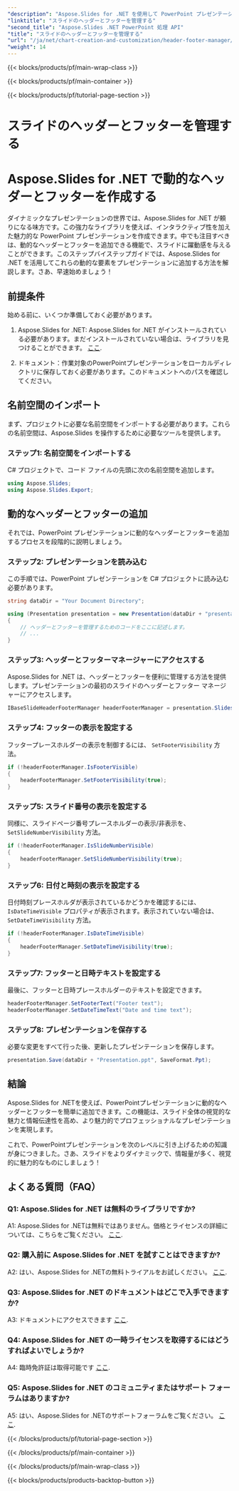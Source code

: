 ```yaml
---
"description": "Aspose.Slides for .NET を使用して PowerPoint プレゼンテーションに動的なヘッダーとフッターを追加する方法を学習します。"
"linktitle": "スライドのヘッダーとフッターを管理する"
"second_title": "Aspose.Slides .NET PowerPoint 処理 API"
"title": "スライドのヘッダーとフッターを管理する"
"url": "/ja/net/chart-creation-and-customization/header-footer-manager/"
"weight": 14
---
```


{{< blocks/products/pf/main-wrap-class >}}

{{< blocks/products/pf/main-container >}}

{{< blocks/products/pf/tutorial-page-section >}}

# スライドのヘッダーとフッターを管理する


# Aspose.Slides for .NET で動的なヘッダーとフッターを作成する

ダイナミックなプレゼンテーションの世界では、Aspose.Slides for .NET が頼りになる味方です。この強力なライブラリを使えば、インタラクティブ性を加えた魅力的な PowerPoint プレゼンテーションを作成できます。中でも注目すべきは、動的なヘッダーとフッターを追加できる機能で、スライドに躍動感を与えることができます。このステップバイステップガイドでは、Aspose.Slides for .NET を活用してこれらの動的な要素をプレゼンテーションに追加する方法を解説します。さあ、早速始めましょう！

## 前提条件

始める前に、いくつか準備しておく必要があります。

1. Aspose.Slides for .NET: Aspose.Slides for .NET がインストールされている必要があります。まだインストールされていない場合は、ライブラリを見つけることができます。 [ここ](https://releases。aspose.com/slides/net/).

2. ドキュメント：作業対象のPowerPointプレゼンテーションをローカルディレクトリに保存しておく必要があります。このドキュメントへのパスを確認してください。

## 名前空間のインポート

まず、プロジェクトに必要な名前空間をインポートする必要があります。これらの名前空間は、Aspose.Slides を操作するために必要なツールを提供します。

### ステップ1: 名前空間をインポートする

C# プロジェクトで、コード ファイルの先頭に次の名前空間を追加します。

```csharp
using Aspose.Slides;
using Aspose.Slides.Export;
```

## 動的なヘッダーとフッターの追加

それでは、PowerPoint プレゼンテーションに動的なヘッダーとフッターを追加するプロセスを段階的に説明しましょう。

### ステップ2: プレゼンテーションを読み込む

この手順では、PowerPoint プレゼンテーションを C# プロジェクトに読み込む必要があります。

```csharp
string dataDir = "Your Document Directory";

using (Presentation presentation = new Presentation(dataDir + "presentation.ppt"))
{
    // ヘッダーとフッターを管理するためのコードをここに記述します。
    // ...
}
```

### ステップ3: ヘッダーとフッターマネージャーにアクセスする

Aspose.Slides for .NET は、ヘッダーとフッターを便利に管理する方法を提供します。プレゼンテーションの最初のスライドのヘッダーとフッター マネージャーにアクセスします。

```csharp
IBaseSlideHeaderFooterManager headerFooterManager = presentation.Slides[0].HeaderFooterManager;
```

### ステップ4: フッターの表示を設定する

フッタープレースホルダーの表示を制御するには、 `SetFooterVisibility` 方法。

```csharp
if (!headerFooterManager.IsFooterVisible)
{
    headerFooterManager.SetFooterVisibility(true);
}
```

### ステップ5: スライド番号の表示を設定する

同様に、スライドページ番号プレースホルダーの表示/非表示を、 `SetSlideNumberVisibility` 方法。

```csharp
if (!headerFooterManager.IsSlideNumberVisible)
{
    headerFooterManager.SetSlideNumberVisibility(true);
}
```

### ステップ6: 日付と時刻の表示を設定する

日付時刻プレースホルダが表示されているかどうかを確認するには、 `IsDateTimeVisible` プロパティが表示されます。表示されていない場合は、 `SetDateTimeVisibility` 方法。

```csharp
if (!headerFooterManager.IsDateTimeVisible)
{
    headerFooterManager.SetDateTimeVisibility(true);
}
```

### ステップ7: フッターと日時テキストを設定する

最後に、フッターと日時プレースホルダーのテキストを設定できます。

```csharp
headerFooterManager.SetFooterText("Footer text");
headerFooterManager.SetDateTimeText("Date and time text");
```

### ステップ8: プレゼンテーションを保存する

必要な変更をすべて行った後、更新したプレゼンテーションを保存します。

```csharp
presentation.Save(dataDir + "Presentation.ppt", SaveFormat.Ppt);
```

## 結論

Aspose.Slides for .NETを使えば、PowerPointプレゼンテーションに動的なヘッダーとフッターを簡単に追加できます。この機能は、スライド全体の視覚的な魅力と情報伝達性を高め、より魅力的でプロフェッショナルなプレゼンテーションを実現します。

これで、PowerPointプレゼンテーションを次のレベルに引き上げるための知識が身につきました。さあ、スライドをよりダイナミックで、情報量が多く、視覚的に魅力的なものにしましょう！

## よくある質問（FAQ）

### Q1: Aspose.Slides for .NET は無料のライブラリですか?
A1: Aspose.Slides for .NETは無料ではありません。価格とライセンスの詳細については、こちらをご覧ください。 [ここ](https://purchase。aspose.com/buy).

### Q2: 購入前に Aspose.Slides for .NET を試すことはできますか?
A2: はい、Aspose.Slides for .NETの無料トライアルをお試しください。 [ここ](https://releases。aspose.com/).

### Q3: Aspose.Slides for .NET のドキュメントはどこで入手できますか?
A3: ドキュメントにアクセスできます [ここ](https://reference。aspose.com/slides/net/).

### Q4: Aspose.Slides for .NET の一時ライセンスを取得するにはどうすればよいでしょうか?
A4: 臨時免許証は取得可能です [ここ](https://purchase。aspose.com/temporary-license/).

### Q5: Aspose.Slides for .NET のコミュニティまたはサポート フォーラムはありますか?
A5: はい、Aspose.Slides for .NETのサポートフォーラムをご覧ください。 [ここ](https://forum。aspose.com/).

{{< /blocks/products/pf/tutorial-page-section >}}

{{< /blocks/products/pf/main-container >}}

{{< /blocks/products/pf/main-wrap-class >}}

{{< blocks/products/products-backtop-button >}}